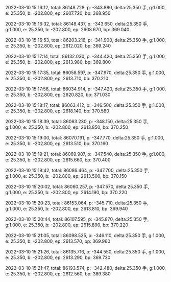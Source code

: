 2022-03-10 15:16:12, total: 86148.728, p: -343.880, delta:25.350 手, g:1.000, e: 25.350, b: -202.800, ep: 2607.720, bp: 368.950

2022-03-10 15:16:32, total: 86148.437, p: -343.650, delta:25.350 手, g:1.000, e: 25.350, b: -202.800, ep: 2608.670, bp: 369.040

2022-03-10 15:16:53, total: 86203.216, p: -341.900, delta:25.350 手, g:1.000, e: 25.350, b: -202.800, ep: 2612.020, bp: 369.240

2022-03-10 15:17:14, total: 86132.030, p: -344.420, delta:25.350 手, g:1.000, e: 25.350, b: -202.800, ep: 2613.980, bp: 369.800

2022-03-10 15:17:35, total: 86058.597, p: -347.970, delta:25.350 手, g:1.000, e: 25.350, b: -202.800, ep: 2613.710, bp: 370.210

2022-03-10 15:17:56, total: 86034.914, p: -347.420, delta:25.350 手, g:1.000, e: 25.350, b: -202.800, ep: 2620.820, bp: 371.030

2022-03-10 15:18:17, total: 86063.412, p: -346.500, delta:25.350 手, g:1.000, e: 25.350, b: -202.800, ep: 2618.140, bp: 370.580

2022-03-10 15:18:39, total: 86063.230, p: -348.150, delta:25.350 手, g:1.000, e: 25.350, b: -202.800, ep: 2613.850, bp: 370.250

2022-03-10 15:19:00, total: 86070.191, p: -347.770, delta:25.350 手, g:1.000, e: 25.350, b: -202.800, ep: 2613.510, bp: 370.160

2022-03-10 15:19:21, total: 86069.907, p: -347.540, delta:25.350 手, g:1.000, e: 25.350, b: -202.800, ep: 2615.660, bp: 370.400

2022-03-10 15:19:42, total: 86086.464, p: -347.700, delta:25.350 手, g:1.000, e: 25.350, b: -202.800, ep: 2613.500, bp: 370.150

2022-03-10 15:20:02, total: 86060.257, p: -347.570, delta:25.350 手, g:1.000, e: 25.350, b: -202.800, ep: 2614.190, bp: 370.220

2022-03-10 15:20:23, total: 86153.064, p: -345.710, delta:25.350 手, g:1.000, e: 25.350, b: -202.800, ep: 2613.810, bp: 369.940

2022-03-10 15:20:44, total: 86107.595, p: -345.870, delta:25.350 手, g:1.000, e: 25.350, b: -202.800, ep: 2615.890, bp: 370.220

2022-03-10 15:21:05, total: 86098.525, p: -346.110, delta:25.350 手, g:1.000, e: 25.350, b: -202.800, ep: 2613.570, bp: 369.960

2022-03-10 15:21:26, total: 86135.716, p: -344.550, delta:25.350 手, g:1.000, e: 25.350, b: -202.800, ep: 2613.290, bp: 369.730

2022-03-10 15:21:47, total: 86193.574, p: -342.480, delta:25.350 手, g:1.000, e: 25.350, b: -202.800, ep: 2612.560, bp: 369.380